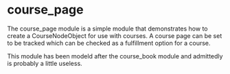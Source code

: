 course_page
===========

The course_page module is a simple module that demonstrates how to create a CourseNodeObject for use with courses. A course
page can be set to be tracked which can be checked as a fulfillment option for a course.

This module has been modeld after the course_book module and admittedly is probably a little useless.